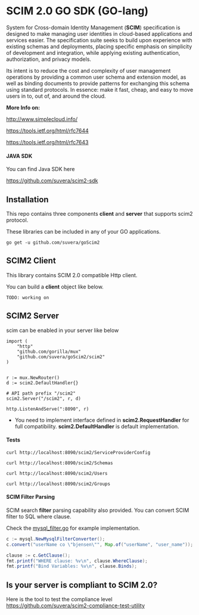# SCIM 2.0 GO SDK (GO-lang)

System for Cross-domain Identity Management (**SCIM**) specification is designed to make managing 
user identities in cloud-based applications and services easier. The specification suite seeks to 
build upon experience with existing schemas and deployments, placing specific emphasis on 
simplicity of development and integration, while applying existing authentication, authorization, and 
privacy models. 

Its intent is to reduce the cost and complexity of user management operations by providing a common 
user schema and extension model, as well as binding documents to provide patterns for exchanging 
this schema using standard protocols. 
In essence: make it fast, cheap, and easy to move users in to, out of, and around the cloud.


**More Info on:**

http://www.simplecloud.info/

https://tools.ietf.org/html/rfc7644

https://tools.ietf.org/html/rfc7643


#### JAVA SDK

You can find Java SDK here

https://github.com/suvera/scim2-sdk


## Installation

This repo contains three components **client** and **server** that supports scim2 protocol.

These libraries can be included in any of your GO applications.

```
go get -u github.com/suvera/goScim2

```


## SCIM2 Client

This library contains SCIM 2.0 compatible Http client.

You can build a **client** object like below.

```
TODO: working on

```


## SCIM2 Server

scim can be enabled in your server like below

```
import (
    "http"
    "github.com/gorilla/mux"
    "github.com/suvera/goScim2/scim2"
)


r := mux.NewRouter()
d := scim2.DefaultHandler{}

# API path prefix "/scim2"
scim2.Server("/scim2", r, d)

http.ListenAndServe(":8090", r)
``` 

- You need to implement interface defined in **scim2.RequestHandler** for full compatibility. **scim2.DefaultHandler** is default implementation.


#### Tests

```shell
curl http://localhost:8090/scim2/ServiceProviderConfig

curl http://localhost:8090/scim2/Schemas

curl http://localhost:8090/scim2/Users

curl http://localhost:8090/scim2/Groups

```

#### SCIM Filter Parsing

SCIM search **filter** parsing capability also provided. You can convert SCIM filter to SQL where clause.

Check the [mysql_filter.go](scim2/mysql/mysql_filter.go) for example implementation.

```java
c := mysql.NewMysqlFilterConverter();
c.convert("userName co \"bjensen\"", Map.of("userName", "user_name"));

clause := c.GetClause();
fmt.printf("WHERE clause: %v\n", clause.WhereClause);
fmt.printf("Bind Variables: %v\n", clause.Binds);
```

## Is your server is compliant to SCIM 2.0?

Here is the tool to test the compliance level  https://github.com/suvera/scim2-compliance-test-utility
